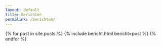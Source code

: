 ```yaml
---
layout: default
title: Berichten
permalink: /berichten/
---
```

{% for post in site.posts %}
{% include bericht.html bericht=post %}
{% endfor %}